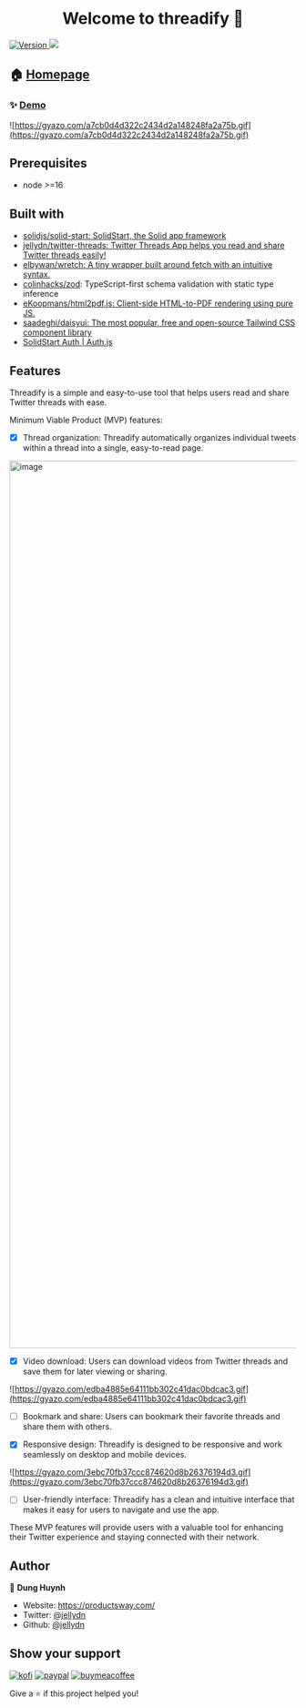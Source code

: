 <h1 align="center">Welcome to threadify 👋</h1>
<p>
  <a href="https://www.npmjs.com/package/threadify" target="_blank">
    <img alt="Version" src="https://img.shields.io/npm/v/threadify.svg">
  </a>
  <img src="https://img.shields.io/badge/node-%3E%3D16-blue.svg" />
</p>

## 🏠 [Homepage](https://github.com/jellydn/threadify-plus)

### ✨ [Demo](https://threadify.productsway.com)
![https://gyazo.com/a7cb0d4d322c2434d2a148248fa2a75b.gif](https://gyazo.com/a7cb0d4d322c2434d2a148248fa2a75b.gif)

## Prerequisites

- node >=16

## Built with

- [solidjs/solid-start: SolidStart, the Solid app framework](https://github.com/solidjs/solid-start)
- [jellydn/twitter-threads: Twitter Threads App helps you read and share Twitter threads easily!](https://github.com/jellydn/twitter-threads)
- [elbywan/wretch: A tiny wrapper built around fetch with an intuitive syntax.](https://github.com/elbywan/wretch)
- [colinhacks/zod](https://github.com/colinhacks/zod): TypeScript-first schema validation with static type inference
- [eKoopmans/html2pdf.js: Client-side HTML-to-PDF rendering using pure JS.](https://github.com/eKoopmans/html2pdf.js#npm)
- [saadeghi/daisyui: The most popular, free and open-source Tailwind CSS component library](https://github.com/saadeghi/daisyui)
- [SolidStart Auth | Auth.js](https://authjs.dev/reference/solidstart)

## Features

Threadify is a simple and easy-to-use tool that helps users read and share Twitter threads with ease.

Minimum Viable Product (MVP) features:

- [x] Thread organization: Threadify automatically organizes individual tweets within a thread into a single, easy-to-read page.
<img width="1560" alt="image" src="https://user-images.githubusercontent.com/870029/209857433-200aaee6-f92b-4b8d-a664-e1c498b9d781.png">

- [x] Video download: Users can download videos from Twitter threads and save them for later viewing or sharing.

![https://gyazo.com/edba4885e64111bb302c41dac0bdcac3.gif](https://gyazo.com/edba4885e64111bb302c41dac0bdcac3.gif)

- [ ] Bookmark and share: Users can bookmark their favorite threads and share them with others.

- [x] Responsive design: Threadify is designed to be responsive and work seamlessly on desktop and mobile devices.

![https://gyazo.com/3ebc70fb37ccc874620d8b26376194d3.gif](https://gyazo.com/3ebc70fb37ccc874620d8b26376194d3.gif)

- [ ] User-friendly interface: Threadify has a clean and intuitive interface that makes it easy for users to navigate and use the app.

These MVP features will provide users with a valuable tool for enhancing their Twitter experience and staying connected with their network.

## Author

👤 **Dung Huynh**

- Website: https://productsway.com/
- Twitter: [@jellydn](https://twitter.com/jellydn)
- Github: [@jellydn](https://github.com/jellydn)

## Show your support

[![kofi](https://img.shields.io/badge/Ko--fi-F16061?style=for-the-badge&logo=ko-fi&logoColor=white)](https://ko-fi.com/dunghd)
[![paypal](https://img.shields.io/badge/PayPal-00457C?style=for-the-badge&logo=paypal&logoColor=white)](https://paypal.me/dunghd)
[![buymeacoffee](https://img.shields.io/badge/Buy_Me_A_Coffee-FFDD00?style=for-the-badge&logo=buy-me-a-coffee&logoColor=black)](https://www.buymeacoffee.com/dunghd)

Give a ⭐️ if this project helped you!
